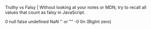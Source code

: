 Truthy vs Falsy | Without looking at your notes or MDN, try to recall all values that count as falsy in JavaScript.

0
null
false
undefined
NaN
'' or ""
-0
0n  (BigInt zero)